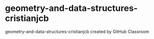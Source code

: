 # geometry-and-data-structures-cristianjcb
geometry-and-data-structures-cristianjcb created by GitHub Classroom
